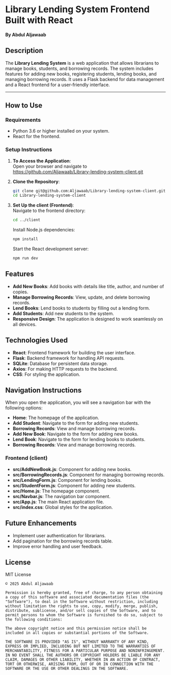 # Library Lending System Frontend Built with React
#### By **Abdul Aljawaab**  

## Description  
The **Library Lending System** is a web application that allows librarians to manage books, students, and borrowing records. The system includes features for adding new books, registering students, lending books, and managing borrowing records. It uses a Flask backend for data management and a React frontend for a user-friendly interface.

---

## How to Use  
### Requirements    
* Python 3.6 or higher installed on your system.    
* React for the frontend.  

### Setup Instructions 
1. **To Access the Application**:  
    Open your browser and navigate to https://github.com/Aljawaab/Library-lending-system-client.git


2. **Clone the Repository**:  
    ```bash  
    git clone git@github.com:Aljawaab/Library-lending-system-client.git
    cd Library-lending-system-client  
    ```

3. **Set Up the client (Frontend)**:  
    Navigate to the frontend directory:  
    ```bash  
    cd ../client  
    ```  
    Install Node.js dependencies:  
    ```bash  
    npm install  
    ```  
    Start the React development server:  
    ```bash  
    npm run dev  
    ```  
## Features  
* **Add New Books**: Add books with details like title, author, and number of copies.  
* **Manage Borrowing Records**: View, update, and delete borrowing records.  
* **Lend Books**: Lend books to students by filling out a lending form.  
* **Add Students**: Add new students to the system.  
* **Responsive Design**: The application is designed to work seamlessly on all devices.

## Technologies Used  
* **React**: Frontend framework for building the user interface.  
* **Flask**: Backend framework for handling API requests.  
* **SQLite**: Database for persistent data storage.  
* **Axios**: For making HTTP requests to the backend.  
* **CSS**: For styling the application.

## Navigation Instructions  
When you open the application, you will see a navigation bar with the following options:  
* **Home**: The homepage of the application.
* **Add Student**: Navigate to the form for adding new students.
* **Borrowing Records**: View and manage borrowing records.  
* **Add New Book**: Navigate to the form for adding new books.
* **Lend Book**: Navigate to the form for lending books to students.  
* **Borrowing Records**: View and manage borrowing records.  

### Frontend (client) 
* **src/AddNewBook.js**: Component for adding new books.  
* **src/BorrowingRecords.js**: Component for managing borrowing records.  
* **src/LendingForm.js**: Component for lending books.  
* **src/StudentForm.js**: Component for adding new students.  
* **src/Home.js**: The homepage component.  
* **src/Navbar.js**: The navigation bar component.  
* **src/App.js**: The main React application file.  
* **src/index.css**: Global styles for the application.

## Future Enhancements  
* Implement user authentication for librarians.  
* Add pagination for the borrowing records table.  
* Improve error handling and user feedback.

## License  
MIT License  

```
© 2025 Abdul Aljawaab

Permission is hereby granted, free of charge, to any person obtaining a copy of this software and associated documentation files (the "Software"), to deal in the Software without restriction, including without limitation the rights to use, copy, modify, merge, publish, distribute, sublicense, and/or sell copies of the Software, and to permit persons to whom the Software is furnished to do so, subject to the following conditions:

The above copyright notice and this permission notice shall be included in all copies or substantial portions of the Software.

THE SOFTWARE IS PROVIDED "AS IS", WITHOUT WARRANTY OF ANY KIND, EXPRESS OR IMPLIED, INCLUDING BUT NOT LIMITED TO THE WARRANTIES OF MERCHANTABILITY, FITNESS FOR A PARTICULAR PURPOSE AND NONINFRINGEMENT. IN NO EVENT SHALL THE AUTHORS OR COPYRIGHT HOLDERS BE LIABLE FOR ANY CLAIM, DAMAGES OR OTHER LIABILITY, WHETHER IN AN ACTION OF CONTRACT, TORT OR OTHERWISE, ARISING FROM, OUT OF OR IN CONNECTION WITH THE SOFTWARE OR THE USE OR OTHER DEALINGS IN THE SOFTWARE.
```
